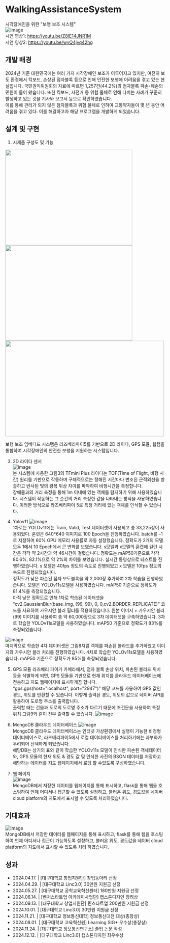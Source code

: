 # WalkingAssistanceSystem
시각장애인을 위한 "보행 보조 시스템"   
![image](https://github.com/user-attachments/assets/63f36dcb-033f-451d-95aa-a3b020f79597)   
시연 영상1: https://youtu.be/Z8IE14JNR1M   
시연 영상2: https://youtu.be/wyQ4jvq42hg   
## 개발 배경
2024년 기준 대한민국에는 여러 가지 시각장애인 보조가 이루어지고 있지만, 여전히 보도 환경에서 킥보드, 손상된 점자블록 등으로 인해 안전한 보행에 어려움을 겪고 있는 현실입니다. 국민권익위원회의 자료에 따르면 1,257건(44.2%)의 점자블록 파손･훼손의 민원이 들어 왔습니다. 또한 킥보드, 자전거 등 위험 물체로 인해 다치는 사례가 꾸준히 발생하고 있는 것을 기사와 보고서 등으로 확인하였습니다.   
이를 통해 관리가 되지 않은 점자블록과 위험 물체로 인하여 교통약자들이 몇 년 동안 어려움을 겪고 있다. 이를 해결하고자 해당 프로그램을 개발하게 되었습니다.

## 설계 및 구현
1. 시제품 구성도 및 기능
<img src="https://github.com/user-attachments/assets/24bacd0c-8189-4e64-8735-2ea03c2fa515" width="400" height="300"/>    
<img src="https://github.com/user-attachments/assets/bcafb25c-322a-4df8-94c8-8aa9a75d55bb" width="400" height="300"/>   
<img src="https://github.com/user-attachments/assets/2ebb2bdd-0efa-42cc-9e0a-706fc2ba0a5d" width="500" height="300"/>

보행 보조 임베디드 시스템은 라즈베리파이5를 기반으로 2D 라이다, GPS 모듈, 웹캠을 통합하여 시각장애인의 안전한 보행을 지원하는 시스템입니다.   

3. 2D 라이다 센서   
![image](https://github.com/user-attachments/assets/f8ac56ab-b473-4604-a634-4719003baeac)   
본 시스템에 사용한 그림3의 TFmini Plus 라이다는 TOF(Time of Flight, 비행 시간) 원리를 기반으로 작동하며 구체적으로는 정해진 시간마다 변조된 근적외선을 방출하고 반사된 빛의 왕복 위상 차이를 파악하여 비행시간을 측정합니다.   
장애물과의 거리 측정을 통해 1m 이내에 있는 객체를 탐지하기 위해 사용하였습니다. 시스템이 작동하는 그 순간의 거리 측정한 값을 나타내는 방식을 사용하였습니다. 이러한 방식으로 라즈베리파이 5로 특정 거리에 있는 객체를 인식할 수 있습니다.

4. Yolov11
![image](https://github.com/user-attachments/assets/aeab5ced-1d8c-45f7-a309-7b61e2eeda40)   
 1차로는 YOLOv11에는 Train, Valid, Test 데이터셋이 사용되고 총 33,225장이 사용되었다. 훈련은 640*640 이미지로 100 Epoch을 진행하였습니다. batch를 –1로 지정하여 60% GPU 메모리 사용률로 자동 설정했습니다. 정확도가 2개의 모델 모두 1에서 10 Epoch에서 큰 변화를 보였습니다. s모델과 x모델의 훈련에 걸린 시간은 각각 약 2시간과 약 46시간이 걸렸습니다. 정확도는 mAP50기준으로 각각 80.6%, 82.1%으로 약 2%의 차이를 보였습니다. 실시간 동영상으로 테스트를 진행하였습니다. s 모델은 40fps 정도의 속도로 진행되었고 x 모델은 10fps 정도의 속도로 진행되었습니다.    
정확도가 낮은 파손된 점자 보도블록을 약 2,000장 추가하여 2차 학습을 진행하였습니다. 모델은 YOLOv11s모델을 사용하였습니다. mAP50 기준으로 정확도가 81.4%를 측정되었습니다.   
아직 낮은 정확도로 인해 1차로 학습된 데이터셋을 “cv2.GaussianBlur(base_img, (99, 99), 0, 0,cv2.BORDER_REPLICATE)” 코드를 사요하여 가우시안 블러 필터를 적용하였습니다. 원본 이미지 + 가우시안 블러(99) 이미지를 사용하여 총 약 60,000장으로 3차 데이터셋을 구축하였습니다. 3차로 학습한 YOLOv11s모델을 사용하였습니다. mAP50 기준으로 정확도가 83%를 측정되었습니다.   

![image](https://github.com/user-attachments/assets/0a22d4a0-b563-48b3-96ef-d744923732ce)   
마지막으로 학습한 4차 데이터셋은 그림8처럼 객체를 파손된 볼라드를 추가하였고 이미지와 가우시안 블러 처리를 진행하였습니다. 4차로 학습한 YOLOv11s모델을 사용하였습니다. mAP50 기준으로 정확도가 85%를 측정되었습니다.   

5. GPS 모듈
 라즈베리 파이가 카메라에서, 점자 블록 손상 위치, 파손된 볼라드 위치 등을 식별하게 되면, GPS 모듈을 기반으로 현재 위치를 클라우드 데이터베이스에 전송하고 지도 웹페이지에 표시하게끔 합니다.   
“gps.gps(host="localhost", port="2947")” 해당 코드를 사용하여 GPS 값인 경도, 위도를 반환할 수 있습니다. 이렇게 출력된 경도, 위도의 값으로 네이버 API를 활용하여 도로명 주소를 출력합니다.   
출력할 때는 건물과 도로의 도로명 주소가 다르기 때문에 조건문을 사용하여 특정 위치 그림9와 같이 전부 출력할 수 있습니다.
![image](https://github.com/user-attachments/assets/8a76725e-87b6-4f44-975d-010bff56df95)   

6. MongoDB 클라우드 데이터베이스
![image](https://github.com/user-attachments/assets/058fcf24-a190-495a-9d10-399c3ed3c393)   
MongoDB 클라우드 데이터베이스는 인터넷 가상환경에서 실행이 가능한 비정형 데이터베이스로, 라즈베리파이5에서 로컬 데이터베이스를 처리하기에는 과부화가 우려되어 선택하게 되었습니다.   
해당DB는 상기의 표와 같이 학습한 YOLOv11s 모델이 인식한 파손된 객체데이터와, GPS 모듈의 현재 위도 & 경도 값 및 인식한 사진의 BSON 데이터를 저장하고 해당하는 데이터를 지도 웹페이지에서 로딩 할 수있도록 구성하였습니다.

7. 웹 페이지   
![image](https://github.com/user-attachments/assets/70bffb51-f562-4fc8-baa8-b4dee4d9a663)   
MongoDB에서 저장한 데이터를 웹페이지를 통해 표시하고, flask를 통해 웹을 호스팅하여 언제 어디서나 접근할 수 있도록 설정하고, 불러온 위도, 경도값을 네이버 cloud platform의 지도에서 표시할 수 있도록 처리하였습니다.

## 기대효과
![image](https://github.com/user-attachments/assets/9648c29c-5836-4e1f-837a-b53f0882eb5e)   
MongoDB에서 저장한 데이터를 웹페이지를 통해 표시하고, flask를 통해 웹을 호스팅하여 언제 어디서나 접근이 가능하도록 설정하고, 불러온 위도, 경도값을 네이버 cloud platform의 지도에서 표시할 수 있도록 처리 하였습니다.

## 성과
 - 2024.04.17. | [대구대학교 창업지원단] 창업동아리 선정
 - 2024.04.29. | [대구대학교 Linc3.0] 30만원 지원금 선정
 - 2024.05.27. | [대구대학교 공학교육혁신센터] 180만원 지원금 선정
 - 2024.06.14. | [벤처스타트업 아카데미사업단] 캡스톤디자인 장려상
 - 2024.09.13. | [대구대학교 창업지원단] 린스타트업 200만원 지원금 선정
 - 2024.10.01. | [대구대학교 Linc3.0] 30만원 지원금 선정
 - 2024.11.21. | [대구대학교 정보통신대학] 정보통신대전 대상(총장상)
 - 2024.08.01. | [대구대학교 교육혁신원] Learning SIG+ 우수상(총장상)
 - 2024.11.24. | [대구대학교 정보통신연구소] 졸업 논문 작성
 - 2024.12.12. | [대구대학교 Linc3.0] 캡스톤디자인 최우수상
